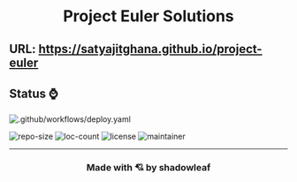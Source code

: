 <h1 align="center">Project Euler Solutions</h1>

## URL: https://satyajitghana.github.io/project-euler

## Status ⌚

![.github/workflows/deploy.yaml](https://github.com/satyajitghana/project-euler/workflows/.github/workflows/deploy.yaml/badge.svg?branch=master)

![repo-size](https://img.shields.io/github/repo-size/satyajitghana/project-euler)
![loc-count](https://sloc.xyz/github/satyajitghana/project-euler)
![license](https://img.shields.io/github/license/satyajitghana/project-euler)
![maintainer](https://img.shields.io/badge/maintainer-shadowleaf-blue)

---

<h3 align="center">Made with 💘 by shadowleaf</h3>

